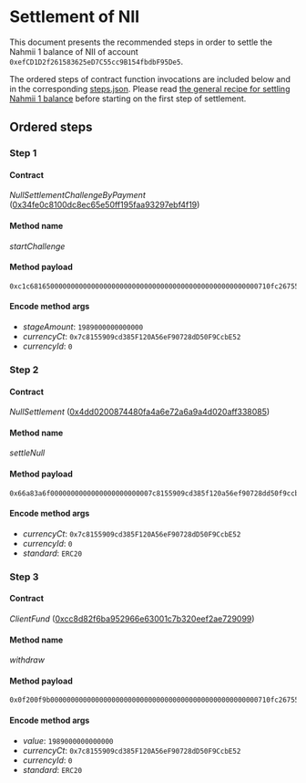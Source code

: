 # Settlement of NII
This document presents the recommended steps in order to settle the Nahmii 1
balance of NII of account `0xefCD1D2f261583625eD7C55cc9B154fbdbF95De5`.

The ordered steps of contract function invocations are included below and in
the corresponding [steps.json](./steps.json). Please read [the general recipe
for settling Nahmii 1 balance](../../README.md) before starting on the first
step of settlement.

## Ordered steps
### Step 1
#### Contract
*NullSettlementChallengeByPayment* ([0x34fe0c8100dc8ec65e50ff195faa93297ebf4f19](https://etherscan.io/address/0x34fe0c8100dc8ec65e50ff195faa93297ebf4f19))
#### Method name
*startChallenge*
#### Method payload
```
0xc1c68165000000000000000000000000000000000000000000000000000710fc267550000000000000000000000000007c8155909cd385f120a56ef90728dd50f9ccbe520000000000000000000000000000000000000000000000000000000000000000
```
#### Encode method args
* *stageAmount*: `1989000000000000`
* *currencyCt*: `0x7c8155909cd385F120A56eF90728dD50F9CcbE52`
* *currencyId*: `0`
### Step 2
#### Contract
*NullSettlement* ([0x4dd0200874480fa4a6e72a6a9a4d020aff338085](https://etherscan.io/address/0x4dd0200874480fa4a6e72a6a9a4d020aff338085))
#### Method name
*settleNull*
#### Method payload
```
0x66a83a6f0000000000000000000000007c8155909cd385f120a56ef90728dd50f9ccbe520000000000000000000000000000000000000000000000000000000000000000000000000000000000000000000000000000000000000000000000000000006000000000000000000000000000000000000000000000000000000000000000054552433230000000000000000000000000000000000000000000000000000000
```
#### Encode method args
* *currencyCt*: `0x7c8155909cd385F120A56eF90728dD50F9CcbE52`
* *currencyId*: `0`
* *standard*: `ERC20`
### Step 3
#### Contract
*ClientFund* ([0xcc8d82f6ba952966e63001c7b320eef2ae729099](https://etherscan.io/address/0xcc8d82f6ba952966e63001c7b320eef2ae729099))
#### Method name
*withdraw*
#### Method payload
```
0x0f200f9b000000000000000000000000000000000000000000000000000710fc267550000000000000000000000000007c8155909cd385f120a56ef90728dd50f9ccbe520000000000000000000000000000000000000000000000000000000000000000000000000000000000000000000000000000000000000000000000000000008000000000000000000000000000000000000000000000000000000000000000054552433230000000000000000000000000000000000000000000000000000000
```
#### Encode method args
* *value*: `1989000000000000`
* *currencyCt*: `0x7c8155909cd385F120A56eF90728dD50F9CcbE52`
* *currencyId*: `0`
* *standard*: `ERC20`
